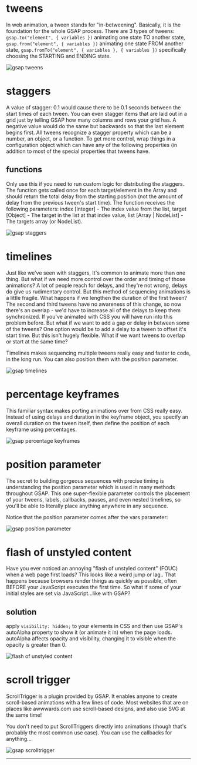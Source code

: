 <!-- tweens -->

# tweens

In web animation, a tween stands for "in-betweening". Basically, it is the foundation for the whole GSAP process. There are 3 types of tweens: `gsap.to("element", { variables })` animating one state TO another state, `gsap.from("element", { variables })` animating one state FROM another state, `gsap.fromTo("element", { variables }, { variables })` specifically choosing the STARTING and ENDING state.

![gsap tweens](/code/tweens.webp)

<!-- staggers -->

# staggers

A value of stagger: 0.1 would cause there to be 0.1 seconds between the start times of each tween. You can even stagger items that are laid out in a grid just by telling GSAP how many columns and rows your grid has. A negative value would do the same but backwards so that the last element begins first. All tweens recognize a stagger property which can be a number, an object, or a function. To get more control, wrap things in a configuration object which can have any of the following properties (in addition to most of the special properties that tweens have.

## functions

Only use this if you need to run custom logic for distributing the staggers. The function gets called once for each target/element in the Array and should return the total delay from the starting position (not the amount of delay from the previous tween's start time). The function receives the following parameters: index [Integer] - The index value from the list, target [Object] - The target in the list at that index value, list [Array | NodeList] - The targets array (or NodeList).

![gsap staggers](/code/staggers.webp)

<!-- timelines -->

# timelines

Just like we've seen with staggers, It's common to animate more than one thing. But what if we need more control over the order and timing of those animations? A lot of people reach for delays, and they're not wrong, delays do give us rudimentary control. But this method of sequencing animations is a little fragile. What happens if we lengthen the duration of the first tween? The second and third tweens have no awareness of this change, so now there's an overlap - we'd have to increase all of the delays to keep them synchronized. If you've animated with CSS you will have run into this problem before. But what if we want to add a gap or delay in between some of the tweens? One option would be to add a delay to a tween to offset it's start time. But this isn't hugely flexible. What if we want tweens to overlap or start at the same time?

Timelines makes sequencing multiple tweens really easy and faster to code, in the long run. You can also position them with the position parameter.

![gsap timelines](/code/timelines.webp)

<!-- percentage keyframes -->

# percentage keyframes

This familiar syntax makes porting animations over from CSS really easy. Instead of using delays and duration in the keyframe object, you specify an overall duration on the tween itself, then define the position of each keyframe using percentages.

![gsap percentage keyframes](/code/keyframes.webp)

<!-- position parameter -->

# position parameter

The secret to building gorgeous sequences with precise timing is understanding the position parameter which is used in many methods throughout GSAP. This one super-flexible parameter controls the placement of your tweens, labels, callbacks, pauses, and even nested timelines, so you'll be able to literally place anything anywhere in any sequence.

Notice that the position parameter comes after the vars parameter:

![gsap position parameter](/code/position.webp)

<!-- flash of unstyled content -->

# flash of unstyled content

Have you ever noticed an annoying "flash of unstyled content" (FOUC) when a web page first loads? This looks like a weird jump or lag.. That happens because browsers render things as quickly as possible, often BEFORE your JavaScript executes the first time. So what if some of your initial styles are set via JavaScript...like with GSAP?

## solution

apply `visibility: hidden;` to your elements in CSS and then use GSAP's autoAlpha property to show it (or animate it in) when the page loads. autoAlpha affects opacity and visibility, changing it to visible when the opacity is greater than 0.

![flash of unstyled content](/code/fouc.webp)

<!-- scroll trigger -->

# scroll trigger

ScrollTrigger is a plugin provided by GSAP. It enables anyone to create scroll-based animations with a few lines of code. Most websites that are on places like awwwards.com use scroll-based designs, and also use SVG at the same time!

You don't need to put ScrollTriggers directly into animations (though that's probably the most common use case). You can use the callbacks for anything...

![gsap scrolltrigger](/code/scrolltrigger.webp)

---

<script>
	import './md.css';
	import Subheading from './Subheading.svelte';
	import Image from '$lib/components/layout/Image.svelte';
	import Divider from '$lib/components/learn/Divider.svelte';
	import CenteredImage from './CenteredImage.svelte';
</script>

<style>
	:global(img) {
		display: block;
		margin-left: auto;
		margin-right: auto;
		max-width: 100%;
	}
</style>
